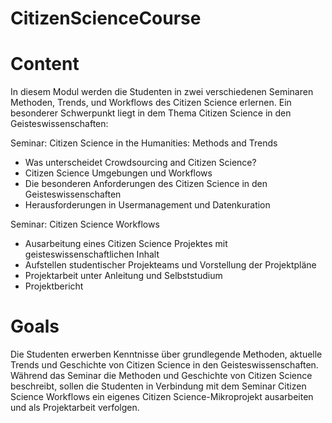 # CitizenScienceCourse

# Content

In diesem Modul werden die Studenten in zwei verschiedenen Seminaren Methoden, Trends, und Workflows des Citizen Science erlernen. Ein besonderer Schwerpunkt liegt in dem Thema Citizen Science in den Geisteswissenschaften:

Seminar: Citizen Science in the Humanities: Methods and Trends

* Was unterscheidet Crowdsourcing and Citizen Science?
* Citizen Science Umgebungen und Workflows
* Die besonderen Anforderungen des Citizen Science in den Geisteswissenschaften
* Herausforderungen in Usermanagement und Datenkuration

Seminar: Citizen Science Workflows

* Ausarbeitung eines Citizen Science Projektes mit geisteswissenschaftlichen Inhalt
* Aufstellen studentischer Projekteams und Vorstellung der Projektpläne
* Projektarbeit unter Anleitung und Selbststudium
* Projektbericht

# Goals

Die Studenten erwerben Kenntnisse über grundlegende Methoden, aktuelle Trends und Geschichte von Citizen Science in den Geisteswissenschaften. Während das Seminar die Methoden und Geschichte von Citizen Science beschreibt, sollen die Studenten in Verbindung mit dem Seminar Citizen Science Workflows ein eigenes Citizen Science-Mikroprojekt ausarbeiten und als Projektarbeit verfolgen.

